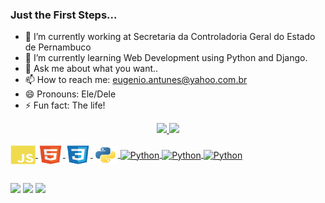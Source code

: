 ###   Just the First Steps...

- 🔭 I’m currently working at Secretaria da Controladoria Geral do Estado de Pernambuco
- 🌱 I’m currently learning Web Development using Python and Django.
- 💬 Ask me about what you want..
- 📫 How to reach me: eugenio.antunes@yahoo.com.br
- 😄 Pronouns: Ele/Dele
- ⚡ Fun fact: The life!

<div align="center">
  <a href="https://github.com/EugenioAntunes">
  <img height="180em" src="https://github-readme-stats.vercel.app/api?username=eugenioAntunes&show_icons=true&theme=blue-green&include_all_commits=true&count_private=true"/>
  <img height="180em" src="https://github-readme-stats.vercel.app/api/top-langs/?username=EugenioAntunes&layout=compact&langs_count=7&theme=blue-green"/>
</div>
  
  </div>
<div style="display: inline_block"><br>
  <img align="center" alt="Js" height="30" width="40" src="https://raw.githubusercontent.com/devicons/devicon/master/icons/javascript/javascript-plain.svg">
  <img align="center" alt="HTML" height="30" width="40" src="https://raw.githubusercontent.com/devicons/devicon/master/icons/html5/html5-original.svg">
  <img align="center" alt="CSS" height="30" width="40" src="https://raw.githubusercontent.com/devicons/devicon/master/icons/css3/css3-original.svg">
  <img align="center" alt="Python" height="30" width="40" src="https://raw.githubusercontent.com/devicons/devicon/master/icons/python/python-original.svg">
  <img align="center" alt="Python" height="30" width="40" src="https://cdn.jsdelivr.net/gh/devicons/devicon/icons/linux/linux-original.svg">
  <img align="center" alt="Python" height="30" width="40" src="https://as2.ftcdn.net/v2/jpg/03/36/95/65/500_F_336956540_ISXw2KVXgbmFKZvEuzdCi6S00qGxJUzS.jpg">
  <img align="center" alt="Python" height="30" width="40" src="https://cdn.jsdelivr.net/gh/devicons/devicon/icons/django/django-plain.svg"
          
  

</div>
  
  ##
  
  <div> 
  <a href="https://instagram.com/eugenio_antunes" target="_blank"><img src="https://img.shields.io/badge/-Instagram-%23E4405F?style=for-the-badge&logo=instagram&logoColor=white" target="_blank"></a>
  <a href = "mailto:eugenio13.antunes@gmail.com"><img src="https://img.shields.io/badge/-Gmail-%23333?style=for-the-badge&logo=gmail&logoColor=white" target="_blank"></a>
  <a href="https://www.linkedin.com/in/eugenio-antunes-88343821" target="_blank"><img src="https://img.shields.io/badge/-LinkedIn-%230077B5?style=for-the-badge&logo=linkedin&logoColor=white" target="_blank"></a> 
 
</div>
  
<!--
**EugenioAntunes/EugenioAntunes** is a ✨ _special_ ✨ repository because its `README.md` (this file) appears on your GitHub profile.

Here are some ideas to get you started:

- 🔭 I’m currently working on ...
- 🌱 I’m currently learning ...
- 👯 I’m looking to collaborate on ...
- 🤔 I’m looking for help with ...
- 💬 Ask me about ...
- 📫 How to reach me: ...
- 😄 Pronouns: ...
- ⚡ Fun fact: ...
-->
